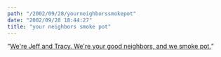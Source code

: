 ```yaml
---
path: "/2002/09/28/yourneighborssmokepot" 
date: "2002/09/28 18:44:27" 
title: "your neighbors smoke pot" 
---
```

<p><q><a href="http://www.jeffandtracy.com/">We're Jeff and Tracy. We're your good neighbors, and we smoke pot.</a></q></p>